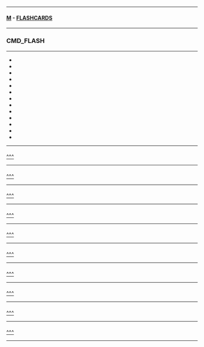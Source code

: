 
---

#### [M](https://github.com/ttltrk/TTT/blob/master/menu.md) - [FLASHCARDS](https://github.com/ttltrk/TTT/tree/master/FLASHCARDS/FLASHCARDS.md)

---

### CMD_FLASH

---

* [](#)
* [](#)
* [](#)
* [](#)
* [](#)
* [](#)
* [](#)
* [](#)
* [](#)
* [](#)
* [](#)
* [](#)
* [](#)

---

####

[^^^](#CMD_FLASH)

---

####

[^^^](#CMD_FLASH)

---

####

[^^^](#CMD_FLASH)

---

####

[^^^](#CMD_FLASH)

---

####

[^^^](#CMD_FLASH)

---

####

[^^^](#CMD_FLASH)

---

####

[^^^](#CMD_FLASH)

---

####

[^^^](#CMD_FLASH)

---

####

[^^^](#CMD_FLASH)

---

####

[^^^](#CMD_FLASH)

---
